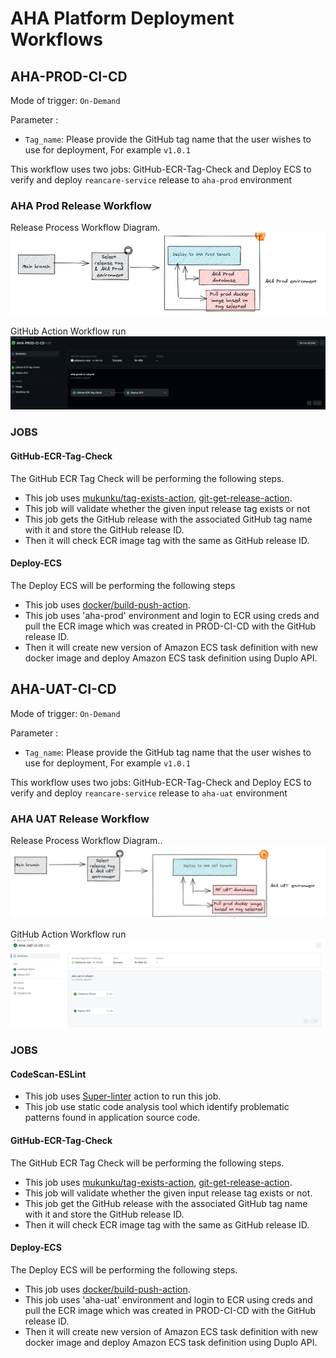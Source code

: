 # AHA Platform Deployment Workflows

## AHA-PROD-CI-CD
Mode of trigger: ```On-Demand```

Parameter : 
* ```Tag_name```: Please provide the GitHub tag name that the user wishes to use for deployment, For example ```v1.0.1```

This workflow uses two jobs: GitHub-ECR-Tag-Check and Deploy ECS to verify and deploy ```reancare-service``` release to ```aha-prod``` environment

### AHA Prod Release Workflow

Release Process Workflow Diagram.
![AHA-PROD](https://github.com/REAN-Foundation/reancare-service/blob/develop/assets/images/AHA-PROD_Workflow.png?raw=true)

GitHub Action Workflow run
![AHA-PROD-JOB](https://github.com/REAN-Foundation/reancare-service/blob/develop/assets/images/aha_github_workflow.png?raw=true)



### JOBS

#### GitHub-ECR-Tag-Check
The GitHub ECR Tag Check will be performing the following steps.

* This job uses [mukunku/tag-exists-action](https://github.com/marketplace/actions/tag-exists-action), [git-get-release-action](https://github.com/marketplace/actions/git-get-release-action).
* This job will validate whether the given input release tag exists or not
* This job gets the GitHub release with the associated GitHub tag name with it and store the GitHub release ID.
* Then it will check ECR image tag with the same as GitHub release ID.

#### Deploy-ECS
The Deploy ECS will be performing the following steps

* This job uses [docker/build-push-action](https://github.com/marketplace/actions/build-and-push-docker-images).
* This job uses 'aha-prod' environment and login to ECR using creds and pull the ECR image which was created in PROD-CI-CD with the GitHub release ID.
* Then it will create new version of Amazon ECS task definition with new docker image and deploy Amazon ECS task definition using Duplo API.



## AHA-UAT-CI-CD
Mode of trigger: ```On-Demand```

Parameter : 
* ```Tag_name```: Please provide the GitHub tag name that the user wishes to use for deployment, For example ```v1.0.1```

This workflow uses two jobs: GitHub-ECR-Tag-Check and Deploy ECS to verify and deploy ```reancare-service``` release to ```aha-uat``` environment

### AHA UAT Release Workflow

Release Process Workflow Diagram..
![AHA-uat](https://github.com/REAN-Foundation/reancare-service/blob/develop/assets/images/AHA-UAT_wrokflow.png?raw=true)

GitHub Action Workflow run
![aha-uat-workflow](https://github.com/REAN-Foundation/reancare-service/blob/develop/assets/images/aha_uat_workflow.png?raw=true)


### JOBS

#### CodeScan-ESLint

* This job uses [Super-linter](https://github.com/marketplace/actions/super-linter) action to run this job.
* This job use static code analysis tool which identify problematic patterns found in application source code.

#### GitHub-ECR-Tag-Check
The GitHub ECR Tag Check will be performing the following steps.


* This job uses [mukunku/tag-exists-action](https://github.com/marketplace/actions/tag-exists-action), [git-get-release-action](https://github.com/marketplace/actions/git-get-release-action).
* This job will validate whether the given input release tag exists or not.
* This job get the GitHub release with the associated GitHub tag name with it and store the GitHub release ID.
* Then it will check ECR image tag with the same as GitHub release ID.

#### Deploy-ECS
The Deploy ECS will be performing the following steps.

* This job uses [docker/build-push-action](https://github.com/marketplace/actions/build-and-push-docker-images).
* This job uses 'aha-uat' environment and login to ECR using creds and pull the ECR image which was created in PROD-CI-CD with the GitHub release ID.
* Then it will create new version of Amazon ECS task definition with new docker image and deploy Amazon ECS task definition using Duplo API.


